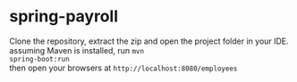 # spring-payroll
Clone the repository, extract the zip and open the project folder in your IDE.<br/>
assuming Maven is installed, run <code>mvn spring-boot:run</code> <br/>
then open your browsers at <code>http://localhost:8080/employees</code>
